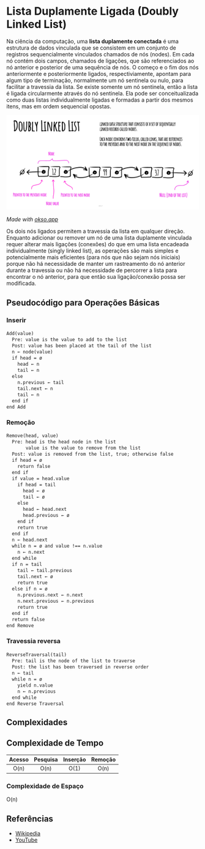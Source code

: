 # Lista Duplamente Ligada (Doubly Linked List)

Na ciência da computação, uma **lista duplamente conectada** é uma estrutura
de dados vinculada que se consistem em um conjunto de registros
sequencialmente vinculados chamados de nós (nodes). Em cada nó contém dois
campos, chamados de ligações, que são referenciados ao nó anterior e posterior
de uma sequência de nós. O começo e o fim dos nós anteriormente e posteriormente
ligados, respectiviamente, apontam para algum tipo de terminação, normalmente
um nó sentinela ou nulo, para facilitar a travessia da lista. Se existe
somente um nó sentinela, então a lista é ligada circularmente através do nó
sentinela. Ela pode ser conceitualizada como duas listas individualmente ligadas
e formadas a partir dos mesmos itens, mas em ordem sequencial opostas.

![Doubly Linked List](./images/doubly-linked-list.jpeg)

_Made with [okso.app](https://okso.app)_

Os dois nós ligados permitem a travessia da lista em qualquer direção.
Enquanto adicionar ou remover um nó de uma lista duplamente vinculada requer
alterar mais ligações (conexões) do que em uma lista encadeada individualmente
(singly linked list), as operações são mais simples e potencialmente mais
eficientes (para nós que não sejam nós iniciais) porque não há necessidade
de manter um rastreamento do nó anterior durante a travessia ou não há
necessidade de percorrer a lista para encontrar o nó anterior, para que
então sua ligação/conexão possa ser modificada.

## Pseudocódigo para Operações Básicas

### Inserir

```text
Add(value)
  Pre: value is the value to add to the list
  Post: value has been placed at the tail of the list
  n ← node(value)
  if head = ø
    head ← n
    tail ← n
  else
    n.previous ← tail
    tail.next ← n
    tail ← n
  end if
end Add
```

### Remoção

```text
Remove(head, value)
  Pre: head is the head node in the list
       value is the value to remove from the list
  Post: value is removed from the list, true; otherwise false
  if head = ø
    return false
  end if
  if value = head.value
    if head = tail
      head ← ø
      tail ← ø
    else
      head ← head.next
      head.previous ← ø
    end if
    return true
  end if
  n ← head.next
  while n = ø and value !== n.value
    n ← n.next
  end while
  if n = tail
    tail ← tail.previous
    tail.next ← ø
    return true
  else if n = ø
    n.previous.next ← n.next
    n.next.previous ← n.previous
    return true
  end if
  return false
end Remove
```

### Travessia reversa

```text
ReverseTraversal(tail)
  Pre: tail is the node of the list to traverse
  Post: the list has been traversed in reverse order
  n ← tail
  while n = ø
    yield n.value
    n ← n.previous
  end while
end Reverse Traversal
```

## Complexidades

## Complexidade de Tempo

| Acesso | Pesquisa | Inserção | Remoção |
| :----: | :------: | :------: | :-----: |
|  O(n)  |   O(n)   |   O(1)   |  O(n)   |

### Complexidade de Espaço

O(n)

## Referências

- [Wikipedia](https://en.wikipedia.org/wiki/Doubly_linked_list)
- [YouTube](https://www.youtube.com/watch?v=JdQeNxWCguQ&t=7s&index=72&list=PLLXdhg_r2hKA7DPDsunoDZ-Z769jWn4R8)
